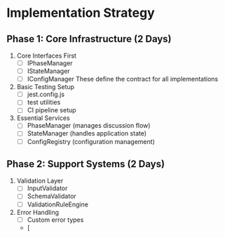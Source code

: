 # Implementation Strategy

## Phase 1: Core Infrastructure (2 Days)
1. Core Interfaces First
   - [ ] IPhaseManager
   - [ ] IStateManager
   - [ ] IConfigManager
   These define the contract for all implementations

2. Basic Testing Setup
   - [ ] jest.config.js
   - [ ] test utilities
   - [ ] CI pipeline setup

3. Essential Services
   - [ ] PhaseManager (manages discussion flow)
   - [ ] StateManager (handles application state)
   - [ ] ConfigRegistry (configuration management)

## Phase 2: Support Systems (2 Days)
1. Validation Layer
   - [ ] InputValidator
   - [ ] SchemaValidator
   - [ ] ValidationRuleEngine

2. Error Handling
   - [ ] Custom error types
   - [